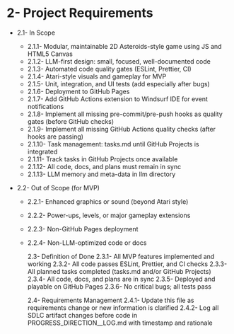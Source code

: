 # 2- Project Requirements

- 2.1- In Scope
  - 2.1.1- Modular, maintainable 2D Asteroids-style game using JS and HTML5 Canvas
  - 2.1.2- LLM-first design: small, focused, well-documented code
  - 2.1.3- Automated code quality gates (ESLint, Prettier, CI)
  - 2.1.4- Atari-style visuals and gameplay for MVP
  - 2.1.5- Unit, integration, and UI tests (add especially after bugs)
  - 2.1.6- Deployment to GitHub Pages
  - 2.1.7- Add GitHub Actions extension to Windsurf IDE for event notifications
  - 2.1.8- Implement all missing pre-commit/pre-push hooks as quality gates (before GitHub checks)
  - 2.1.9- Implement all missing GitHub Actions quality checks (after hooks are passing)
  - 2.1.10- Task management: tasks.md until GitHub Projects is integrated
  - 2.1.11- Track tasks in GitHub Projects once available
  - 2.1.12- All code, docs, and plans must remain in sync
  - 2.1.13- LLM memory and meta-data in llm directory

- 2.2- Out of Scope (for MVP)
  - 2.2.1- Enhanced graphics or sound (beyond Atari style)
  - 2.2.2- Power-ups, levels, or major gameplay extensions
  - 2.2.3- Non-GitHub Pages deployment
  - 2.2.4- Non-LLM-optimized code or docs

    2.3- Definition of Done
        2.3.1- All MVP features implemented and working
        2.3.2- All code passes ESLint, Prettier, and CI checks
        2.3.3- All planned tasks completed (tasks.md and/or GitHub Projects)
        2.3.4- All code, docs, and plans are in sync
        2.3.5- Deployed and playable on GitHub Pages
        2.3.6- No critical bugs; all tests pass

    2.4- Requirements Management
        2.4.1- Update this file as requirements change or new information is clarified
        2.4.2- Log all SDLC artifact changes before code in PROGRESS_DIRECTION__LOG.md with timestamp and rationale
